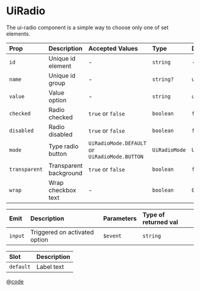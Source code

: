 # UiRadio

The ui-radio component is a simple way to choose only one of set elements.

| Prop          | Description            | Accepted Values                               | Type          | Default               | Required |
| :------------ | :--------------------- | :-------------------------------------------- | :------------ | :-------------------- | :------- |
| `id`          | Unique id element      | -                                             | `string`      | -                     | `true`   |
| `name`        | Unique id group        | -                                             | `string?`     | `undefined`           | `false`  |
| `value`       | Value option           | -                                             | `string`      | `undefined`           | `true`   |
| `checked`     | Radio checked          | `true` or `false`                             | `boolean`     | `false`               | `false`  |
| `disabled`    | Radio disabled         | `true` or `false`                             | `boolean`     | `false`               | `false`  |
| `mode`        | Type radio button      | `UiRadioMode.DEFAULT` or `UiRadioMode.BUTTON` | `UiRadioMode` | `UiRadioMode.DEFAULT` | `false`  |
| `transparent` | Transparent background | `true` or `false`                             | `boolean`     | `false`               | `false`  |
| `wrap`        | Wrap checkbox text     | -                                             | `boolean`     | `0`                   | `true`   |

| Emit    | Description                   | Parameters | Type of returned val |
| :------ | :---------------------------- | :--------- | :------------------- |
| `input` | Triggered on activated option | `$event`   | `string`             |

| Slot      | Description |
| :-------- | :---------- |
| `default` | Label text  |

<DemoUiRadio />

<script setup>
import DemoUiRadio from '~/components/demo/DemoUiRadio.vue';
</script>

@[code](~/components/demo/DemoUiRadio.vue)
